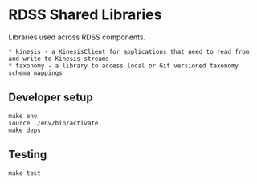 # RDSS Shared Libraries

Libraries used across RDSS components.

    * kinesis - a KinesisClient for applications that need to read from and write to Kinesis streams
    * taxonomy - a library to access local or Git versioned taxonomy schema mappings

## Developer setup

```
make env
source ./env/bin/activate
make deps
```

## Testing

```
make test
```
